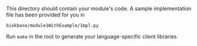 This directory should contain your module's code.
A sample implementation file has been provided for you in

```biokbase/module1WithExample/Impl.py```

Run `make` in the root to generate your language-specific client libraries.
